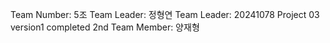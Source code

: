 Team Number: 5조
Team Leader: 정형연
Team Leader: 20241078
Project 03 version1 completed
2nd Team Member: 양재형